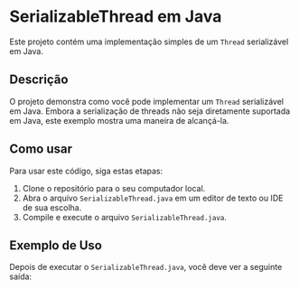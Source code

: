 # SerializableThread em Java

Este projeto contém uma implementação simples de um `Thread` serializável em Java.

## Descrição

O projeto demonstra como você pode implementar um `Thread` serializável em Java. Embora a serialização de threads não seja diretamente suportada em Java, este exemplo mostra uma maneira de alcançá-la.

## Como usar

Para usar este código, siga estas etapas:

1. Clone o repositório para o seu computador local.
2. Abra o arquivo `SerializableThread.java` em um editor de texto ou IDE de sua escolha.
3. Compile e execute o arquivo `SerializableThread.java`.

## Exemplo de Uso

Depois de executar o `SerializableThread.java`, você deve ver a seguinte saída:

